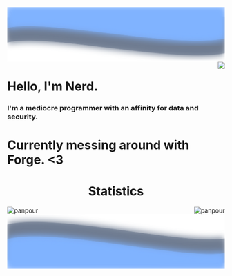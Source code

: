 <img align="center" src="https://raw.githubusercontent.com/Kqzz/Kqzz/master/top.svg"/>

<img align="right" src="https://raw.githubusercontent.com/campsites/campsites/master/pain.gif"/>


<h1 align="left">Hello, I'm Nerd.</h1>
<h3 align="left">I'm a mediocre programmer with an affinity for data and security.</h3>

<p align="center">

<h1 align="left"> Currently messing around with Forge. <3</h1>
</p>
<h1 align="center">    </h1>
<h1 align="center">Statistics</h1>

<p><img align="left" src="https://github-readme-stats.vercel.app/api?username=panpour&show_icons=true&text_color=ffffff&bg_color=7fb3ff&title_color=ffffff&icon_color=ffffff" alt="panpour" /></p>

<p></p>

<img align="right" src="https://github-readme-stats.vercel.app/api/top-langs/?username=panpour&show_icons=true&text_color=ffffff&bg_color=7fb3ff&title_color=ffffff&icon_color=ffffff" alt="panpour"/>


<img align="center" src="https://raw.githubusercontent.com/Kqzz/Kqzz/master/bottom.svg"/>
